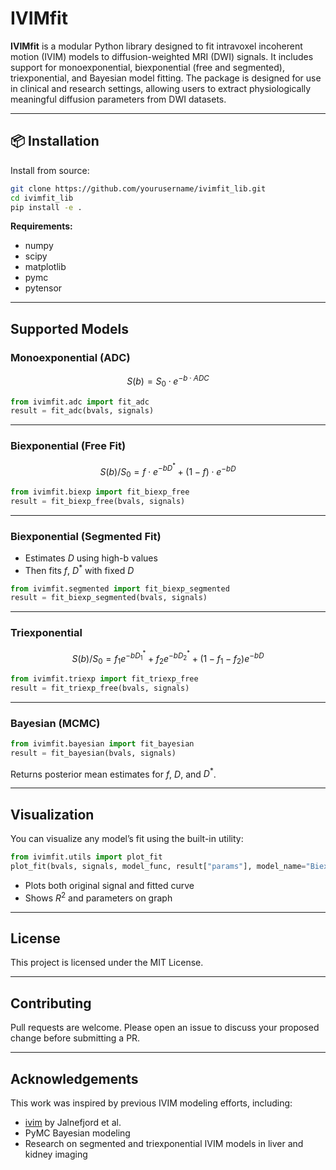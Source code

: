 # IVIMfit

**IVIMfit** is a modular Python library designed to fit intravoxel incoherent motion (IVIM) models to diffusion-weighted MRI (DWI) signals. It includes support for monoexponential, biexponential (free and segmented), triexponential, and Bayesian model fitting. The package is designed for use in clinical and research settings, allowing users to extract physiologically meaningful diffusion parameters from DWI datasets.

---

## 📦 Installation

Install from source:

```bash
git clone https://github.com/yourusername/ivimfit_lib.git
cd ivimfit_lib
pip install -e .
```

**Requirements:**

- numpy  
- scipy  
- matplotlib  
- pymc  
- pytensor  


---

##  Supported Models

###  Monoexponential (ADC)

$$ S(b) = S_0 \cdot e^{-b \cdot ADC} $$

```python
from ivimfit.adc import fit_adc
result = fit_adc(bvals, signals)
```

---

###  Biexponential (Free Fit)

$$ S(b)/S_0 = f \cdot e^{-b D^*} + (1-f) \cdot e^{-b D} $$

```python
from ivimfit.biexp import fit_biexp_free
result = fit_biexp_free(bvals, signals)
```

---

###  Biexponential (Segmented Fit)

- Estimates $D$ using high-b values  
- Then fits $f$, $D^*$ with fixed $D$

```python
from ivimfit.segmented import fit_biexp_segmented
result = fit_biexp_segmented(bvals, signals)
```

---

###  Triexponential

$$ S(b)/S_0 = f_1 e^{-b D_1^*} + f_2 e^{-b D_2^*} + (1 - f_1 - f_2) e^{-b D} $$

```python
from ivimfit.triexp import fit_triexp_free
result = fit_triexp_free(bvals, signals)
```

---

###  Bayesian (MCMC)

```python
from ivimfit.bayesian import fit_bayesian
result = fit_bayesian(bvals, signals)
```

Returns posterior mean estimates for $f$, $D$, and $D^*$.

---

##  Visualization

You can visualize any model’s fit using the built-in utility:

```python
from ivimfit.utils import plot_fit
plot_fit(bvals, signals, model_func, result["params"], model_name="Biexponential")
```

- Plots both original signal and fitted curve  
- Shows $R^2$ and parameters on graph

---

##  License

This project is licensed under the MIT License.

---

##  Contributing

Pull requests are welcome. Please open an issue to discuss your proposed change before submitting a PR.

---

##  Acknowledgements

This work was inspired by previous IVIM modeling efforts, including:

- [ivim](https://github.com/DevelopmentalImagingMCRI/ivim) by Jalnefjord et al.  
- PyMC Bayesian modeling  
- Research on segmented and triexponential IVIM models in liver and kidney imaging
